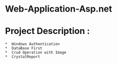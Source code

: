 # Web-Application-Asp.net

# Project Description :
    *  Windows Authentication
    *  DataBase First
    *  Crud Operation with Image
    *  CrystalReport
